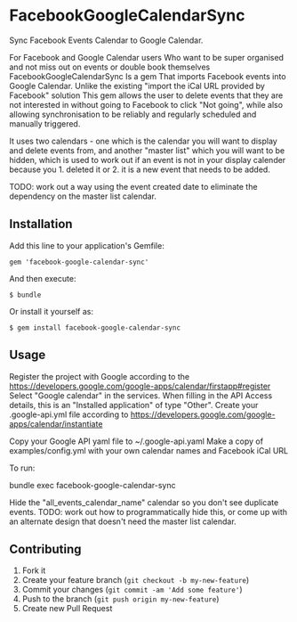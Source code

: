 # FacebookGoogleCalendarSync

Sync Facebook Events Calendar to Google Calendar. 

For Facebook and Google Calendar users
Who want to be super organised and not miss out on events or double book themselves
FacebookGoogleCalendarSync
Is a gem
That imports Facebook events into Google Calendar.
Unlike the existing "import the iCal URL provided by Facebook" solution
This gem allows the user to delete events that they are not interested in without going to Facebook to click "Not going",
while also allowing synchronisation to be reliably and regularly scheduled and manually triggered.

It uses two calendars - one which is the calendar you will want to display and delete events from, and another "master list" which you will want to be hidden, which is used to work out if an event is not in your display calender because you 1. deleted it or 2. it is a new event that needs to be added.

TODO: work out a way using the event created date to eliminate the dependency on the master list calendar.

## Installation

Add this line to your application's Gemfile:

    gem 'facebook-google-calendar-sync'

And then execute:

    $ bundle

Or install it yourself as:

    $ gem install facebook-google-calendar-sync

## Usage

Register the project with Google according to the https://developers.google.com/google-apps/calendar/firstapp#register
Select "Google calendar" in the services.
When filling in the API Access details, this is an "Installed application" of type "Other".
Create your .google-api.yml file according to https://developers.google.com/google-apps/calendar/instantiate

Copy your Google API yaml file to ~/.google-api.yaml
Make a copy of examples/config.yml with your own calendar names and Facebook iCal URL

To run:

bundle exec facebook-google-calendar-sync

Hide the "all_events_calendar_name" calendar so you don't see duplicate events.
TODO: work out how to programmatically hide this, or come up with an alternate design that doesn't need the master list calendar.

## Contributing

1. Fork it
2. Create your feature branch (`git checkout -b my-new-feature`)
3. Commit your changes (`git commit -am 'Add some feature'`)
4. Push to the branch (`git push origin my-new-feature`)
5. Create new Pull Request
